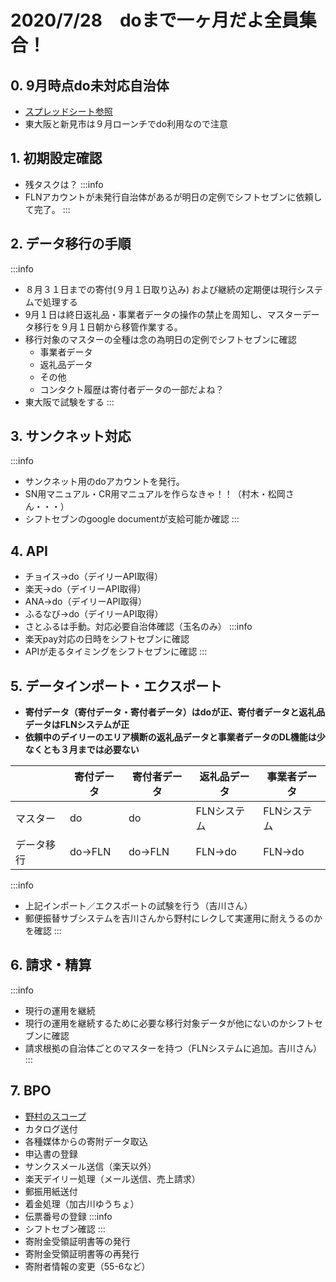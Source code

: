# 2020/7/28　doまで一ヶ月だよ全員集合！
## 0. 9月時点do未対応自治体
* [スプレッドシート参照](https://docs.google.com/spreadsheets/d/1wRJHOH4kwU_LIL4b5nYiTdycDGWhpsTuPxJ8P1-XGMc/edit#gid=860630467)
* 東大阪と新見市は９月ローンチでdo利用なので注意
## 1. 初期設定確認
* 残タスクは？
:::info
* FLNアカウントが未発行自治体があるが明日の定例でシフトセブンに依頼して完了。
:::
## 2. データ移行の手順
:::info
* ８月３１日までの寄付(９月１日取り込み) および継続の定期便は現行システムで処理する
* 9月１日は終日返礼品・事業者データの操作の禁止を周知し、マスターデータ移行を９月１日朝から移管作業する。
* 移行対象のマスターの全種は念の為明日の定例でシフトセブンに確認
    * 事業者データ
    * 返礼品データ
    * その他
    * コンタクト履歴は寄付者データの一部だよね？
* 東大阪で試験をする
:::
## 3. サンクネット対応
:::info
* サンクネット用のdoアカウントを発行。
* SN用マニュアル・CR用マニュアルを作らなきゃ！！（村木・松岡さん・・・）
* シフトセブンのgoogle documentが支給可能か確認 
:::
## 4. API
* チョイス→do（デイリーAPI取得）
* 楽天→do（デイリーAPI取得）
* ANA→do（デイリーAPI取得）
* ふるなび→do（デイリーAPI取得）
* さとふるは手動。対応必要自治体確認（玉名のみ）
:::info
* 楽天pay対応の日時をシフトセブンに確認
* APIが走るタイミングをシフトセブンに確認
:::
## 5. データインポート・エクスポート
* **寄付データ（寄付データ・寄付者データ）はdoが正、寄付者データと返礼品データはFLNシステムが正**
* **依頼中のデイリーのエリア横断の返礼品データと事業者データのDL機能は少なくとも３月までは必要ない**


|  | 寄付データ | 寄付者データ | 返礼品データ | 事業者データ |
| -------- | -------- | -------- | -------- | -------- |
| マスター | do | do | FLNシステム | FLNシステム |
| データ移行     |do→FLN | do→FLN     | FLN→do  | FLN→do |

:::info
* 上記インポート／エクスポートの試験を行う（吉川さん）
* 郵便振替サブシステムを吉川さんから野村にレクして実運用に耐えうるのかを確認
:::
## 6. 請求・精算
:::info
* 現行の運用を継続
* 現行の運用を継続するために必要な移行対象データが他にないのかシフトセブンに確認
* 請求根拠の自治体ごとのマスターを持つ（FLNシステムに追加。吉川さん）
:::
## 7. BPO
* [野村のスコープ](https://docs.google.com/spreadsheets/d/1O1q4V31wWDGYvEvvbURXUKe2ReDVmIFWLNWgbFVqec4/edit#gid=1862063667)
* カタログ送付
* 各種媒体からの寄附データ取込
* 申込書の登録
* サンクスメール送信（楽天以外）
* 楽天デイリー処理（メール送信、売上請求）
* 郵振用紙送付
* 着金処理（加古川ゆうちょ）
* 伝票番号の登録
:::info
* シフトセブン確認
:::
* 寄附金受領証明書等の発行
* 寄附金受領証明書等の再発行
* 寄附者情報の変更（55-6など）



